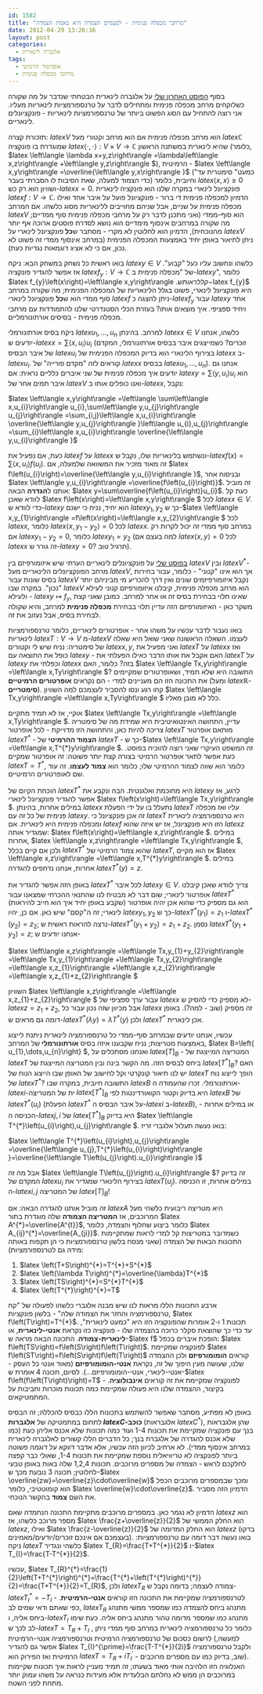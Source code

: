 ```yaml
---
id: 1582
title: "מרחבי מכפלה פנימית - לפעמים הצמדה היא באמת הצמדה"
date: 2012-04-29 13:26:16
layout: post
categories: 
  - אלגברה לינארית
tags: 
  - אופרטור הרמיטי
  - מרחבי מכפלה פנימית
---
```

בסוף <a href="http://www.gadial.net/?p=1522">הפוסט האחרון שלי</a> על אלגברה לינארית הבטחתי שנדבר על מה שקורה כשלוקחים מרחב מכפלה פנימית ומתחילים לדבר על טרנספורמציות לינאריות מעליו. אני רוצה להתחיל עם הסוג הפשוט ביותר של טרנספורמציות לינאריות - פונקציונלים לינאריים.

תזכורת קצרה: $latex V$ הוא מרחב מכפלה פנימית אם הוא מרחב וקטורי מעל $latex \mathbb{C}$ שמוגדרת בו פונקציה $latex \left\langle \cdot,\cdot\right\rangle :V\times V\to\mathbb{C}$ שהיא לינארית במשתנה הראשון (כלומר, $latex \left\langle \lambda x+y,z\right\rangle =\lambda\left\langle x,z\right\rangle +\left\langle y,z\right\rangle $), הרמיטית - $latex \left\langle x,y\right\rangle =\overline{\left\langle y,x\right\rangle }$ ("כמעט" סימטרית עד כדי הצמוד למעלה, שאת הסיבות לו הסברתי בעבר) וחיובית, כלומר $latex \left\langle x,x\right\rangle \ge0$ ושוויון הוא רק כש-$latex x=0$. פונקציונל לינארי במקרה שלנו הוא פונקציה לינארית $latex f:V\to\mathbb{C}$. הדמיון למכפלה פנימית די ברור - פונקציונל פועל על איבר אחד ואילו מכפלה פנימית על שניים, אבל שניהם מחוייבים ללינאריות מסוג כלשהו. אם המרחב $latex V$ הוא סוף-ממדי (ואני מתכנן לדבר רק על מרחבי מכפלה פנימית סוף ממדיים; מה שקורה במרחבים אינסוף מימדיים הוא נושא לסדרת פוסטים ארוכה אף יותר מהנוכחית), הדמיון הוא לחלוטין לא מקרי - מסתבר ש<strong>כל </strong>פונקציונל לינארי על $latex V$ ניתן לתיאור באופן יחיד באמצעות המכפלה הפנימית (במרחב אינסוף ממדי זה פשוט לא נכון, אם כי לא אציג דוגמאות נגדיות כעת).

בואו ראשית כל נשחק במשחק הבא: ניקח $latex y\in V$ כלשהו ונחשוב עליו כעל "קבוע". אז אפשר להגדיר פונקציה $latex f_{y}:V\to\mathbb{C}$ של "מכפלה פנימית ב-$latex y$", כלומר $latex f_{y}\left(x\right)=\left\langle x,y\right\rangle $. קל לראות ש-$latex f_{y}$ היא פונקציונל לינארי, פשוט בגלל הלינאריות של המכפלה הפנימית; מה שקורה במרחב סוף ממדי הוא ש<strong>כל</strong> פונקציונל לינארי $latex f$ ניתן להצגה כ-$latex f_{y}$ עבור $latex y$ אחד ויחיד ספציפי. איך מוצאים אותו? בעזרת הכלי הסטנדרטי שלנו להתמודדות עם מרחבי מכפלה פנימית - בסיסים אורתונורמליים.

ניקח בסיס אורתונורמלי $latex u_{1},\dots,u_{n}$ למרחב. בהינתן $latex x\in V$ כלשהו, אנחנו יודעים ש-$latex x=\sum\left\langle x,u_{i}\right\rangle u_{i}$ (זוכרים? כשמייצגים איבר בבסיס אורתונורמלי, המקדם של איבר הבסיס $latex u_{i}$ בצירוף הלינארי הוא בדיוק המכפלה הפנימית של $latex x$ ב-$latex u_{i}$. קוראים לזה "מקדם פורייה" של $latex x$ בבסיס $latex u_{1},\dots,u_{n}$). אנחנו גם יודעים איך מכפלה פנימית של שני איברים כלליים נראית: אם $latex y=\sum\left\langle y,u_{i}\right\rangle u_{i}$ הוא איבר תמים אחר של $latex V$ ואנו כופלים אותו ב-$latex x$, נקבל:

$latex \left\langle x,y\right\rangle =\left\langle \sum\left\langle x,u_{i}\right\rangle u_{i},\sum\left\langle y,u_{j}\right\rangle u_{j}\right\rangle =\sum_{i,j}\left\langle x,u_{i}\right\rangle \overline{\left\langle y,u_{j}\right\rangle }\left\langle u_{i},u_{j}\right\rangle =\sum_{i}\left\langle x,u_{i}\right\rangle \overline{\left\langle y,u_{i}\right\rangle }$

כעת, אם נפעיל את $latex f$ על $latex x$ ונשתמש בלינאריות שלו, נקבל ש-$latex f\left(x\right)=\sum\left\langle x,u_{i}\right\rangle f\left(u_{i}\right)$. זה מאוד מזכיר את המשוואה שלמעלה, אם $latex f\left(u_{i}\right)=\overline{\left\langle y,u_{i}\right\rangle }$, ובניסוח אחר $latex \left\langle y,u_{i}\right\rangle =\overline{f\left(u_{i}\right)}$. זה מוביל אותנו ל<strong>הגדרה</strong> הבאה: $latex y=\sum\overline{f\left(u_{i}\right)}u_{i}$. כעת קל לוודא שאכן $latex f\left(x\right)=\left\langle x,y\right\rangle $ לכל $latex x\in V$. כדי לוודא ש-$latex y$ הוא יחיד, נניח כי ישנם $latex y_{1},y_{2}$ כך ש-$latex \left\langle x,y_{1}\right\rangle =f\left(x\right)=\left\langle x,y_{2}\right\rangle $ לכל $latex x$, כלומר $latex \left\langle x,y_{1}-y_{2}\right\rangle =0$ לכל $latex x$. במרחב סוף ממדי זה יכול לקרות רק אם $latex y_{1}-y_{2}=0$, כלומר $latex y_{1}=y_{2}$ (למה בעצם אם $latex \left\langle x,y\right\rangle =0$ לכל $latex x$ זה גורר ש-$latex y=0$? תרגיל טוב).

<a href="http://www.gadial.net/?p=1408">בפוסט שלי</a> על פונקציונלים לינאריים הערתי שיש איזומורפיזם בין $latex V$ ובין $latex V^{*}$- מרחב הפונקציונלים הלינאריים מעל $latex V$, אך הוא אינו "קנוני" - כלומר, עבור בחירות בסיס שונות עבור $latex V$ נקבל איזומורפיזמים שונים ואין דרך להכריע מי מביניהם יותר "נכון". במקרה שבו $latex V$ הוא מרחב מכפלה פנימית, קיבלנו איזומורפיזם קנוני לעילא ולעילא - $latex y\mapsto f_{y}$, שאינו תלוי בבחירת בסיס זה או אחר למרחב. כמובן שאני קצת משקר כאן - האיזומורפיזם הזה עדיין תלוי בבחירת <strong>מכפלה פנימית</strong> למרחב, והיא שקולה לבחירת בסיס, אבל נעזוב את זה.

בואו נעבור לדבר עכשיו על משהו אחר - אופרטורים לינאריים, כלומר טרנספורמציות לינאריות $latex T:V\to V$ מ-$latex V$ לעצמו. השאלה הראשונה שאני שואל היא שאלה של סימטריה: נניח שיש לי וקטורים $latex x,y$, ואני מפעיל את $latex T$ על $latex x$ ואז כופל את התוצאה עם $latex y$ - האם אקבל את אותו הדבר כאילו הפעלתי את $latex T$ על $latex y$ וכפלתי את $latex x$ בזה? כלומר, האם $latex \left\langle Tx,y\right\rangle =\left\langle x,Ty\right\rangle $? התשובה היא שלא תמיד, ושאופרטורים שמקיימים את התכונה הזו הם מעניינים למדי - הם נקראים <strong>אופרטורים הרמיטיים</strong> (ומעל $latex \mathbb{R}$- <strong>סימטריים</strong>). קחו רגע ונסו להסביר לעצמכם למה השוויון $latex \left\langle Tx,y\right\rangle =\left\langle x,Ty\right\rangle $ כלל לא מובן מאליו.

אוקיי, אז לא תמיד מתקיים $latex \left\langle Tx,y\right\rangle =\left\langle x,Ty\right\rangle $. עדיין, התחושה האינטואיטיבית היא שמידת מה של סימטריה צריכה להיות כאן, והתחושה הזו מדוייקת - לכל אופרטור $latex T$ מותאם אופרטור $latex T^{*}$ - <strong>הצמוד ההרמיטי</strong> של $latex T$ - כך ש-$latex \left\langle Tx,y\right\rangle =\left\langle x,T^{*}y\right\rangle $. זה המשפט העיקרי שאני רוצה להוכיח בפוסט. כעת אפשר לתאר אופרטור הרמיטי בצורה קצת יותר פשוטה: זה אופרטור שמקיים $latex T=T^{*}$, כלומר הוא שווה לצמוד ההרמיטי שלו; כלומר הוא <strong>צמוד לעצמו</strong>. זה עוד שם לאופרטורים הרמיטיים.

הוכחת הקיום של $latex T^{*}$ היא מחוכמת ואלגנטית. הבה ונקבע את $latex y$ לרגע, אז אפשר להגדיר פונקציונל לינארי $latex f\left(x\right)=\left\langle Tx,y\right\rangle $. במילים אחרות, בהינתן $latex x$ נתעלל בו על ידי הפעלת $latex T$ עליו ואז מכפלה פנימית של כל זה עם $latex y$. זה אכן פונקציונל כי $latex T$ היא טרנספורמציה לינארית ומכפלה פנימית היא לינארית. אם $latex f$ הזו היא פונקציונל, אז יש איזה שהוא $latex z$ שמגדיר אותה: $latex f\left(x\right)=\left\langle x,z\right\rangle $. במילים אחרות, $latex \left\langle x,z\right\rangle =\left\langle Tx,y\right\rangle $, ולכן אם קיים בכלל $latex T^{*}$ שהוא צמוד הרמיטי של $latex T$, אז הוא מקיים $latex \left\langle x,z\right\rangle =\left\langle x,T^{*}y\right\rangle $. במילים אחרות, אנחנו נדחפים להגדרה $latex T^{*}\left(y\right)=z$.

באופן הזה אפשר להגדיר את $latex T^{*}$ לכל איבר $latex y\in V$. צריך לוודא שאכן קיבלנו אופרטור לינארי; שום דבר לא מבטיח לנו שהתנאי ההכרחי שמצאנו עבור $latex T^{*}$ (שקבע באופן יחיד איך הוא חייב להיראות) הוא גם מספיק כדי שהוא אכן יהיה אופרטור לינארי; זה ה"קסם" שיש כאן. אם כן, יהיו $latex y_{1},y_{2}$ כך ש-$latex T^{*}\left(y_{1}\right)=z_{1}$ ו-$latex T^{*}\left(y_{2}\right)=z_{2}$; נרצה להראות ראשית ש-$latex T^{*}\left(y_{1}+y_{2}\right)=z_{1}+z_{2}$. נסמן $latex T^{*}\left(y_{1}+y_{2}\right)=z$; אנחנו יודעים ש-

$latex \left\langle x,z\right\rangle =\left\langle Tx,y_{1}+y_{2}\right\rangle =\left\langle Tx,y_{1}\right\rangle +\left\langle Tx,y_{2}\right\rangle =\left\langle x,z_{1}\right\rangle +\left\langle x,z_{2}\right\rangle =\left\langle x,z_{1}+z_{2}\right\rangle $

השוויון $latex \left\langle x,z\right\rangle =\left\langle x,z_{1}+z_{2}\right\rangle $ עבור ערך ספציפי של $latex x$ לא מספיק כדי להסיק ש-$latex z=z_{1}+z_{2}$, אבל מכיוון שזה נכון עבור כל $latex x$ זה מספיק (שוב - למה?). באופן דומה גם מראים ש-$latex T^{*}\left(\lambda y\right)=\lambda T^{*}\left(y\right)$ ולכן $latex T^{*}$ אכן לינארית.

עכשיו, אנחנו יודעים שבמרחב סוף-ממדי כל טרנספורמציה לינארית ניתנת לייצוג באמצעות מטריצות; נניח שקבענו איזה בסיס <strong>אורתונורמלי </strong>של המרחב, $latex B=\left\{ u_{1},\dots,u_{n}\right\} $, ואנחנו מסתכלים על $latex \left[T\right]_{B}$ - המטריצה המייצגת של $latex T$ ביחס לבסיס הזה. מה הקשר בינה ובין המטריצה המייצגת של $latex \left[T^{*}\right]_{B}$? האם יש לנו תיאור קונקרטי וקל לחישוב של האופן שבו הייצוג הנוח של $latex T$ הופך לייצוג נוח של $latex T^{*}$? התשובה חיובית, במקרה שבו $latex B$ אורתונורמלי. זכרו שהעמודה ה-$latex i$-ית של המטריצה $latex \left[T^{*}\right]_{B}$ היא בדיוק וקטור הקואורדינטות לפי $latex B$ של $latex T^{*}\left(u_{i}\right)$ (הפעלת $latex T^{*}$ על איבר הבסיס ה-$latex i$ ב-$latex B$), או במילים אחרות - הכניסה ה-$latex j,i$ של $latex \left[T^{*}\right]_{B}$ היא בדיוק $latex \left\langle T^{*}\left(u_{i}\right),u_{j}\right\rangle $. בואו נעשה תעלול אלגברי זריז:

$latex \left\langle T^{*}\left(u_{i}\right),u_{j}\right\rangle =\overline{\left\langle u_{j},T^{*}\left(u_{i}\right)\right\rangle }=\overline{\left\langle T\left(u_{j}\right).u_{i}\right\rangle }$

אבל מה זה $latex \left\langle T\left(u_{j}\right).u_{i}\right\rangle $? זה בדיוק המקדם של $latex u_{i}$ בצירוף הלינארי שמגדיר את $latex T\left(u_{j}\right)$. במילים אחרות, זו הכניסה ה-$latex i,j$ של המטריצה $latex \left[T\right]_{B}$!

זה מוביל אותנו להגדרה הבאה: אם $latex A$ היא מטריצה ריבועית כלשהי מעל המרוכבים, אז <strong>המטריצה הצמודה</strong> שלה מוגדרת בתור $latex A^{*}=\overline{A^{t}}$, כלומר ביצוע שחלוף והצמדה, כלומר $latex A_{ij}^{*}=\overline{A_{ji}}$. כשמדובר במטריצות קל למדי לראות שמתקיימות התכונות הבאות של הצמדה (שאני מנסח בלשון טרנספורמציות כי הן תקפות באותה מידה גם לטרנספורמציות):
<ol>
	<li>$latex \left(T+S\right)^{*}=T^{*}+S^{*}$</li>
	<li>$latex \left(\lambda T\right)^{*}=\overline{\lambda}T^{*}$</li>
	<li>$latex \left(TS\right)^{*}=S^{*}T^{*}$</li>
	<li>$latex \left(T^{*}\right)^{*}=T$</li>
</ol>
ארבע התכונות הללו מראות לנו שיש מבנה אלגברי כלשהו לפעולה של "קח טרנספורמציה והחזר את הצמודה שלה" - בלשון פונקציות, $latex f\left(T\right)=T^{*}$. תכונות 1 ו-2 אומרות שהפונקציה הזו היא "כמעט לינארית", עד כדי כך שהוצאת סקלר כרוכה בהצמדה שלו - פונקציה כזו נקראת <strong>אנטי-לינארית</strong>, או <strong>לינארית-צמודה</strong>. התכונה הבאה מראה ש-$latex f$ הופכת איברים בכפל: $latex f\left(TS\right)=f\left(S\right)f\left(T\right)$.
לפונקציה שמקיימת $latex f\left(ST\right)=f\left(S\right)f\left(T\right)$ קוראים <strong>הומומורפיזם</strong> ולכן ההצמדה שלנו, שעושה מעין היפוך של זה, נקראת <strong>אנטי-הומומורפיזם</strong> (מאוד אנטי כל העסק - אנטי-לינארי, אנטי-הומומורפיזם...). לסיום, תכונה 4 אומרת ש-$latex f\left(f\left(T\right)\right)=T$ - לפונקציה שמקיימת את זה קוראים <strong>אינבולוציה</strong>. בקיצור, ההצמדה שלנו היא פעולה שמקיימת כמה תכונות מוכרות וחביבות על המתמטיקאים.

באופן לא מפתיע, מסתבר שאפשר להשתמש בתכונות הללו כבסיס להכללה; זה הבסיס לתחום במתמטיקה של <strong>אלגברות $latex C$-כוכב </strong>(אלגבראות $latex C^{*}$), שהן אלגבראות בנך עם פונקציה שמקיימת את תכונות 1-4 ועוד כמה תכונות שלא אכנס אליהן כעת (כמו שלא אכנס להגדרה של אלגברת בנך; כל הדברים הללו קשורים לאלגברה לינארית במרחב אינסוף ממדי). לא ארחיב לכיוון הזה עכשיו, אלא אדבר דווקא על דוגמה פשוטה ביותר לפונקציה לא טריוויאלית נוספת שמקיימת את תכונות 1-4, שאולי כבר קפצה לחלקכם לראש - הצמדה של מספרים מרוכבים. תכונות 1,2,4 שלה באות באופן טבעי לחלוטין; תכונה 3 נובעת מכך ש-$latex \overline{zw}=\overline{z}\cdot\overline{w}$ ומכך שבמספרים מרוכבים הכפל הוא קומוטטיבי, כלומר $latex \overline{w}\cdot\overline{z}$. הדמיון הזה מסביר את השם <strong>צמוד</strong> בהקשר הנוכחי.

הדמיון לא נגמר כאן. במספרים מרוכבים מתקיימת התכונה הנחמדה שאם $latex z$ הוא מספר מרוכב כלשהו, אז $latex \frac{z+\overline{z}}{2}$ הוא החלק הממשי של $latex z$, ואילו $latex \frac{z-\overline{z}}{2}$ הוא החלק המדומה של $latex z$ (בדקו בעצמכם אם אינכם זוכרים/יודעים/מאמינים). בואו נעשה דבר דומה עם טרנספורמציות: ניקח $latex T$ כלשהי ונגדיר $latex T_{R}=\frac{T+T^{*}}{2}$ ו-$latex T_{I}=\frac{T-T^{*}}{2}$.

עכשיו, $latex T_{R}^{*}=\frac{1}{2}\left(T+T^{*}\right)^{*}=\frac{T^{*}+\left(T^{*}\right)^{*}}{2}=\frac{T+T^{*}}{2}=T_{R}$, ולכן $latex T_{R}$ צמודה לעצמה; בדומה נקבל ש-$latex T_{I}^{*}=-T_{I}$ - לטרנספורמציה שמקיימת את התכונה הזו קוראים <strong>אנטי-הרמיטית</strong>. כפי שאתם ודאי שמים לב, $latex T_{R}$ מתנהג ביחס להצמדה כמו שמספר ממשי מתנהג ביחס אליה, ו-$latex T_{I}$ מתנהג כמו שמספר מדומה טהור מתנהג ביחס אליה. כעת שימו לב לכך ש-$latex T=T_{R}+T_{I}$ , כלומר כל טרנספורמציה לינארית במרחב סוף ממדי ניתן לרשום כסכום של טרנספורמציה הרמיטית וטרנספורמציה אנטי-הרמיטית (למעשה, אפשר גם להגדיר $latex T_{I}^{\prime}=\frac{T-T^{*}}{2i}$ ולקבל טרנספורמציה הרמיטית ואז הפירוק הוא $latex T=T_{R}+iT_{I}^{\prime}$ - שוב, בדיוק כמו עם מספרים מרוכבים). האנלוגיה הזו הלהיבה אותי מאוד בשעתו; זה תמיד מעניין לראות איך תכונות שקיימות במרוכבים הן ממש לא נחלתם הבלעדית אלא מעידות כנראה על משהו עמוק יותר מתחת לפני השטח.
